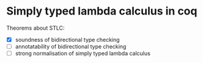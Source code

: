 # Simply typed lambda calculus in coq

Theorems about STLC:
- [X] soundness of bidirectional type checking
- [ ] annotatability of bidirectional type checking
- [ ] strong normalisation of simply typed lambda calculus
